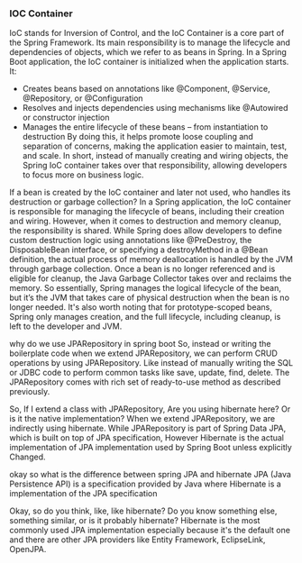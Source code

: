 ### IOC Container

IoC stands for Inversion of Control, and the IoC Container is a core part of the Spring Framework. 
Its main responsibility is to manage the lifecycle and dependencies of objects, which we refer to as beans in Spring.
In a Spring Boot application, the IoC container is initialized when the application starts. It:
- Creates beans based on annotations like @Component, @Service, @Repository, or @Configuration
- Resolves and injects dependencies using mechanisms like @Autowired or constructor injection
- Manages the entire lifecycle of these beans – from instantiation to destruction
By doing this, it helps promote loose coupling and separation of concerns, making the application easier to maintain, test, and scale.
In short, instead of manually creating and wiring objects, the Spring IoC container takes over that responsibility, allowing developers to focus more on business logic.

If a bean is created by the IoC container and later not used, who handles its destruction or garbage collection?
In a Spring application, the IoC container is responsible for managing the lifecycle of beans, including their creation and wiring. However, when it comes to destruction and memory cleanup, the responsibility is shared. While Spring does allow developers to define custom destruction logic using annotations like @PreDestroy, the DisposableBean interface, or specifying a destroyMethod in a @Bean definition, the actual process of memory deallocation is handled by the JVM through garbage collection. Once a bean is no longer referenced and is eligible for cleanup, the Java Garbage Collector takes over and reclaims the memory. So essentially, Spring manages the logical lifecycle of the bean, but it’s the JVM that takes care of physical destruction when the bean is no longer needed. It's also worth noting that for prototype-scoped beans, Spring only manages creation, and the full lifecycle, including cleanup, is left to the developer and JVM.

why do we use JPARepository in spring boot 
So, instead or writing the boilerplate code when we extend JPARepository, we can perform CRUD operations by using JPARepository. Like instead of manually writing the SQL or JDBC code to perform common tasks like save, update, find, delete. The JPARepository comes with rich set of ready-to-use method as described previously.

So, If I extend a class with JPARepository, Are you using hibernate here? Or is it the native implementation? 
When we extend JPARepository, we are indirectly using hibernate. While JPARepository is part of Spring Data JPA, which is built on top of JPA specification, However Hibernate is the actual implementation of JPA implementation used by Spring Boot unless explicitly Changed.

okay so what is the difference between spring JPA and hibernate
JPA (Java Persistence API) is a specification provided by Java where Hibernate is a implementation of the JPA specification

Okay, so do you think, like, like hibernate? Do you know something else, something similar, or is it probably hibernate? 
Hibernate is the most commonly used JPA implementation especially because it's the default one and there are other JPA providers like Entity Framework, EclipseLink, OpenJPA.

